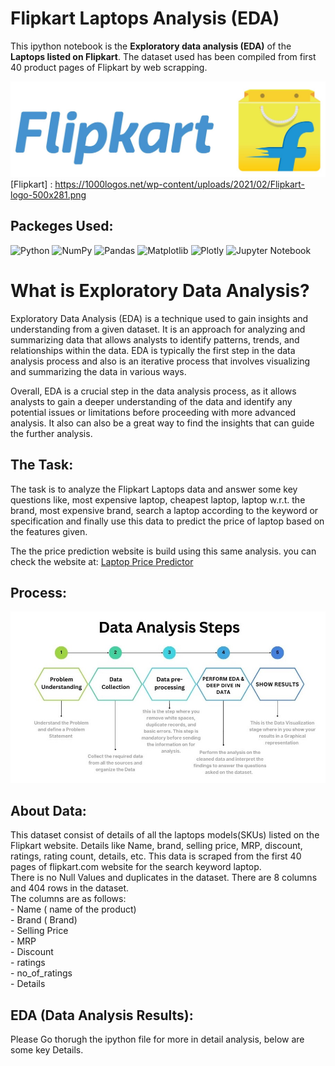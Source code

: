 # Flipkart Laptops Analysis (EDA)
This ipython notebook is the <b>Exploratory data analysis (EDA)</b> of the <b>Laptops listed on Flipkart</b>. 
The dataset used has been compiled from first 40 product pages of Flipkart by web scrapping. 

![Flipkart](flipkart.jpg)
[Flipkart] : https://1000logos.net/wp-content/uploads/2021/02/Flipkart-logo-500x281.png

## Packeges Used:
 ![Python][python] ![NumPy][numpy-image] ![Pandas][Pandas-image] ![Matplotlib][Matplotlib-image] ![Plotly][Plotly-image]  ![Jupyter Notebook][ipython-image]
 
[python]: https://img.shields.io/badge/python-3670A0?style=for-the-badge&logo=python&logoColor=ffdd54
[numpy-image]: https://img.shields.io/badge/numpy-%23013243.svg?style=for-the-badge&logo=numpy&logoColor=white
[Pandas-image]: https://img.shields.io/badge/pandas-%23150458.svg?style=for-the-badge&logo=pandas&logoColor=white
[Matplotlib-image]: https://img.shields.io/badge/Matplotlib-%23ffffff.svg?style=for-the-badge&logo=Matplotlib&logoColor=black
[Plotly-image]: https://img.shields.io/badge/Plotly-%233F4F75.svg?style=for-the-badge&logo=plotly&logoColor=white
[ipython-image]: https://img.shields.io/badge/jupyter-%23FA0F00.svg?style=for-the-badge&logo=jupyter&logoColor=white


# What is Exploratory Data Analysis?
Exploratory Data Analysis (EDA) is a technique used to gain insights and understanding from a given dataset. It is an approach for analyzing and summarizing data that allows analysts to identify patterns, trends, and relationships within the data. EDA is typically the first step in the data analysis process and also is an iterative process that involves visualizing and summarizing the data in various ways.  

Overall, EDA is a crucial step in the data analysis process, as it allows analysts to gain a deeper understanding of the data and identify any potential issues or limitations before proceeding with more advanced analysis. It also can also be a great way to find the insights that can guide the further analysis.

## The Task:
The task is to analyze the Flipkart Laptops data and answer some key questions like, most expensive laptop, cheapest laptop, laptop w.r.t. the brand, most expensive brand, search a laptop according to the keyword or specification and finally use this data to predict the price of laptop based on the features given.  

The the price prediction website is build using this same analysis. you can check the website at: <a href="https://github.com/sarpit2021/Flipkart_-laptop_EDA">Laptop Price Predictor</a> 

## Process:
![Process](process.jpg)

## About Data:
This dataset consist of details of all the laptops models(SKUs) listed on the Flipkart website. Details like Name, brand, selling price, MRP, discount, ratings, rating count, details, etc.
This data is scraped from the first 40 pages of flipkart.com website for the search keyword laptop.  
There is no Null Values and duplicates in the dataset. There are 8 columns and 404 rows in the dataset.  
The columns are as follows:  
    - Name ( name of the product)  
    - Brand ( Brand)  
    - Selling Price  
    - MRP  
    - Discount  
    - ratings  
    - no_of_ratings  
    - Details

## EDA (Data Analysis Results):
Please Go thorugh the ipython file for more in detail analysis, below are some key Details. 

    
